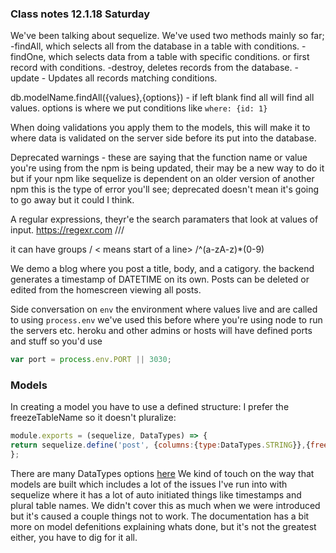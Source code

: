 ### Class notes 12.1.18 Saturday
We've been talking about sequelize.
We've used two methods mainly so far;
-findAll,  which selects all from the database in a  table with conditions. 
-findOne, which selects data from a table with specific conditions. or first       record with conditions. 
-destroy, deletes records from the database. 
-update - Updates all records matching conditions. 

db.modelName.findAll({values},{options}) - if left blank find all will find all values. options is where we put conditions like `where: {id: 1}`

When doing validations you apply them to the models, this will make it to where data is validated on the server side before its put into the database. 

Deprecated warnings - these are saying that the function name or value you're using from the npm is being updated, their may be a new way to do it but if your npm like sequelize is dependent on an older version of another npm this is the type of error you'll see; deprecated doesn't mean it's going to go away but it could I think.

A regular expressions, theyr'e the search paramaters that look at values of input.
https://regexr.com
///

it can have groups / < means start of a line>
/^(a-zA-z)*(0-9)

We demo a blog where you post a title, body, and a catigory. the backend generates a timestamp of DATETIME on its own.
Posts can be deleted or edited from the homescreen viewing all posts. 

Side conversation on `env` the environment where values live and are called to using `process.env` we've used this before where you're using node to run the servers etc.
heroku and other admins or hosts will have defined ports and stuff so you'd use 
```js
var port = process.env.PORT || 3030;
```

### Models
In creating a model you have to use a defined structure:
I prefer the freezeTableName so it doesn't pluralize:
```js
module.exports = (sequelize, DataTypes) => {
return sequelize.define('post', {columns:{type:DataTypes.STRING}},{freezeTableName:true});
};
```
There are many DataTypes options [here](http://docs.sequelizejs.com/manual/tutorial/models-definition.html#data-types)
We kind of touch on the way that models are built which includes a lot of the issues I've run into with sequelize where it has a lot of auto initiated things like timestamps and plural table names. We didn't cover this as much when we were introduced but it's caused a couple things not to work.
The documentation has a bit more on model defenitions explaining whats done, but it's not the greatest either, you have to dig for it all. 